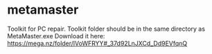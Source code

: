 # metamaster
 Toolkit for PC repair.
Toolkit folder should be in the same directory as MetaMaster.exe
Download it here: https://mega.nz/folder/lVoWFRYY#_37d92LnJXCd_Dd9EVfqnQ
